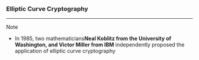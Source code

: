 ### Elliptic Curve Cryptography
---
>[!note]
>- In 1985, two mathematicians**Neal Koblitz from the University of Washington, and Victor Miller from IBM** independently proposed the application of elliptic curve cryptography

